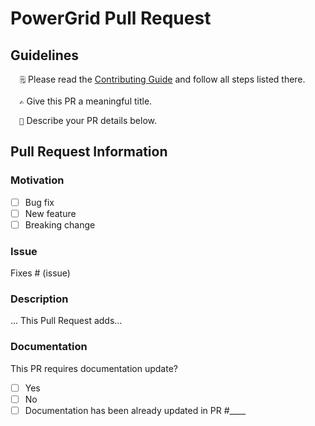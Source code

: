 
# PowerGrid Pull Request

## Guidelines

`   🗒️ `  Please read the [Contributing Guide](https://github.com/Power-Components/livewire-powergrid/blob/main/CONTRIBUTING.md) and follow all steps listed there.

`   ✍️ `  Give this PR a meaningful title.

`   📣 `  Describe your PR details below.

## Pull Request Information

### Motivation

- [ ] Bug fix
- [ ] New feature
- [ ] Breaking change

### Issue

Fixes # (issue)

### Description

... This Pull Request adds...

### Documentation

 This PR requires documentation update?

- [ ] Yes
- [ ] No
- [ ] Documentation has been already updated in PR #____